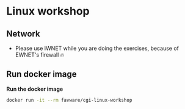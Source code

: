 # Linux workshop

## Network

- Please use IWNET while you are doing the exercises, because of EWNET's firewall 🔥

## Run docker image

**Run the docker image**

```sh
docker run -it --rm favware/cgi-linux-workshop
```
